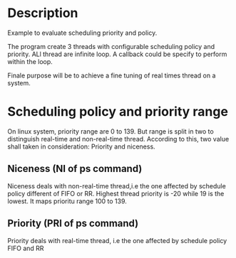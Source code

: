 # Description

Example to evaluate scheduling priority and policy.

The program create 3 threads with configurable scheduling policy and  priority.
ALl thread are infinite loop. A callback could be specify to  perform within the loop.

Finale purpose will be to achieve a fine tuning of real  times thread on a system.


# Scheduling policy and priority range

On linux system, priority range are 0 to 139. But range is split in two to distinguish real-time
and non-real-time thread. According to this, two value shall taken in consideration: Priority and niceness.

## Niceness (NI of ps command)

Niceness deals with non-real-time thread,i.e the one affected by schedule policy different of FIFO or RR.
Highest thread priority is -20 while 19 is the lowest. It maps prioritu range 100 to 139.

## Priority (PRI of ps command)

Priority deals with real-time thread, i.e the one affected by schedule policy FIFO and RR
